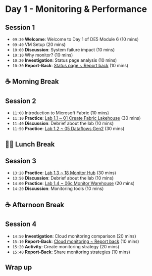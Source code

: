 # Day 1 - Monitoring & Performance

## Session 1

- `09:30` **Welcome**: Welcome to Day 1 of DE5 Module 6 (10 mins)
- `09:40` VM Setup (20 mins)
- `10:00` **Discussion**: System failure impact (10 mins)
- `10:10` Why monitor? (10 mins)
- `10:20` **Investigation**: Status page analysis (10 mins)
- `10:30` **Report-Back**: [Status page ~ Report back](../day1/status-page-report-back.md) (10 mins)

## ☕ Morning Break

## Session 2

- `11:00` Introduction to Microsoft Fabric (10 mins)
- `11:10` **Practice**: [Lab 1.1 ~ 01 Create Fabric Lakehouse](../labs/01-lakehouse.md) (30 mins)
- `11:40` **Discussion**: Debrief about the lab (10 mins)
- `11:50` **Practice**: [Lab 1.2 ~ 05 Dataflows Gen2](../labs/05-dataflows-gen2.md) (30 mins)

## 🥪🥤 Lunch Break

## Session 3

- `13:20` **Practice**: [Lab 1.3 ~ 18 Monitor Hub](../labs/18-monitor-hub.md) (30 mins)
- `13:50` **Discussion**: Debrief about the lab (10 mins)
- `14:00` **Practice**: [Lab 1.4 ~ 06c Monitor Warehouse](../labs/06c-monitor-data-warehouse.md) (20 mins)
- `14:20` **Discussion**: Monitoring tools (10 mins)

## ☕ Afternoon Break

## Session 4

- `14:50` **Investigation**: Cloud monitoring comparison (20 mins)
- `15:10` **Report-Back**: [Cloud monitoring ~ Report back](../day1/cloud-monitoring-report-back.md) (10 mins)
- `15:20` **Activity**: Create monitoring strategy (20 mins)
- `15:40` **Report-Back**: Share monitoring strategies (10 mins)

## Wrap up

